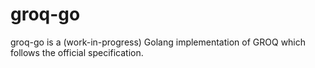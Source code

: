 # groq-go
groq-go is a (work-in-progress) Golang implementation of GROQ which follows the official specification.
